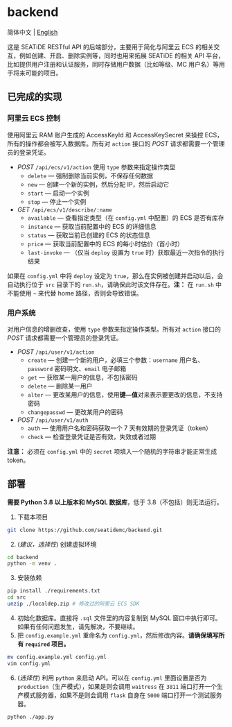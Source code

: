 # backend

简体中文 | [English](./README.en.md)

这是 SEATiDE RESTful API 的后端部分，主要用于简化与阿里云 ECS 的相关交互，例如创建、开启、删除实例等，同时也用来拓展 SEATiDE 的相关 API 平台，比如提供用户注册和认证服务，同时存储用户数据（比如等级、MC 用户名）等用于将来可能的项目。

## 已完成的实现

### 阿里云 ECS 控制

使用阿里云 RAM 账户生成的 AccessKeyId 和 AccessKeySecret 来操控 ECS，所有的操作都会被写入数据库。所有对 `action` 接口的 *POST* 请求都需要一个管理员的登录凭证。

- *POST* `/api/ecs/v1/action` 使用 `type` 参数来指定操作类型
  - `delete` — 强制删除当前实例，不保存任何数据
  - `new` — 创建一个新的实例，然后分配 IP，然后启动它
  - `start` — 启动一个实例
  - `stop` — 停止一个实例
- *GET* `/api/ecs/v1/describe/:name`
  - `available` — 查看指定类型（在 `config.yml` 中配置）的 ECS 是否有库存
  - `instance` — 获取当前配置中的 ECS 的详细信息
  - `status` — 获取当前已创建的 ECS 的状态信息
  - `price` — 获取当前配置中的 ECS 的每小时估价（首小时）
  - `last-invoke` — （仅当 `deploy` 设置为 `true` 时）获取最近一次指令的执行结果

如果在 `config.yml` 中将 `deploy` 设定为 `true`，那么在实例被创建并启动以后，会自动执行位于 `src` 目录下的 `run.sh`，请确保此时该文件存在。**注：** 在 `run.sh` 中不能使用 `~` 来代替 home 路径，否则会导致错误。

### 用户系统

对用户信息的增删改查，使用 `type` 参数来指定操作类型。所有对 `action` 接口的 *POST* 请求都需要一个管理员的登录凭证。

- *POST* `/api/user/v1/action`
  - `create` — 创建一个新的用户，必填三个参数：`username` 用户名、`password` 密码明文、`email` 电子邮箱
  - `get` — 获取某一用户的信息，不包括密码
  - `delete` — 删除某一用户
  - `alter` — 更改某用户的信息，使用**键—值**对来表示要更改的信息，不支持密码
  - `changepasswd` — 更改某用户的密码
- *POST* `/api/user/v1/auth`
  - `auth` — 使用用户名和密码获取一个 7 天有效期的登录凭证（token）
  - `check` — 检查登录凭证是否有效，失效或者过期

**注意：** 必须在 `config.yml` 中的 `secret` 项填入一个随机的字符串才能正常生成 token。

## 部署

**需要 Python 3.8 以上版本和 MySQL 数据库**，低于 3.8（不包括）则无法运行。

1. 下载本项目

```sh
git clone https://github.com/seatidemc/backend.git
```

2. (*建议，选择性*) 创建虚拟环境

```sh
cd backend
python -m venv .
```

3. 安装依赖

```sh
pip install ./requirements.txt
cd src
unzip ./localdep.zip # 修改过的阿里云 ECS SDK
```

4. 初始化数据库。直接将 `.sql` 文件里的内容复制到 MySQL 窗口中执行即可。如果有任何问题发生，请先解决，不要继续。
5. 把 `config.example.yml` 重命名为 `config.yml`，然后修改内容。**请确保填写所有 `required` 项目。**

```sh
mv config.example.yml config.yml
vim config.yml
```

6. (*选择性*) 利用 `python` 来启动 API。可以在 `config.yml` 里面设置是否为 `production`（生产模式），如果是则会调用 `waitress` 在 `3811` 端口打开一个生产模式服务器，如果不是则会调用 `flask` 自身在 `5000` 端口打开一个测试服务器。

```sh
python ./app.py
```
